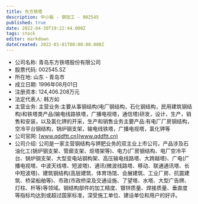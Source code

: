 ```yaml
---
title: 东方铁塔
description: 中小板 - 钢加工 - 002545
published: true
date: 2022-04-30T19:22:44.000Z
tags: stock
editor: markdown
dateCreated: 2022-01-01T00:00:00.000Z
---
```


- 公司名称: 青岛东方铁塔股份有限公司
- 股票代码: 002545.SZ
- 所在地: 山东 - 青岛市
- 成立日期: 1996年08月01日
- 注册资本: 124,406.208万元
- 法定代表人: 韩方如
- 主营业务: 主营业务:主要从事钢结构(电厂钢结构，石化钢结构，民用建筑钢结构)和铁塔类产品(输电线路铁塔，广播电视塔，通信塔)研发，设计，生产，销售和安装，以及氯化钾的开采，生产和销售业务主要产品:有电厂厂房钢结构，空冷平台钢结构，锅炉钢支架，输电线铁塔，广播电视塔，氯化钾等
- 公司官网: [www.qddftt.cn](www.qddftt.cn)
- 公司介绍: 公司是一家主营钢结构与钾肥业务的双主业上市公司，产品涉及石油化工(锅炉钢支架、管廊支架、炬塔架等)、电力(厂房钢结构、电厂空冷平台、锅炉钢支架、大型变电站钢构架、高压输电线路塔、大跨越塔)、广电(广播电视塔、中波天线塔、短波塔)、通讯(微波线路塔、移动、联通通讯塔、长中短波塔)、建筑钢结构(高层建筑、体育场馆、会展建筑、工业厂房、抗震建筑、桥梁船舶等)、市政(市政桥梁及交通设施、了望塔、水塔、大型广告牌、灯柱、杆等)等领域。钢结构部件的加工精度、镀锌质量、焊接质量、垂直度等指标均达到或超过国家标准，深受施工单位、建设单位和用户的好评。


